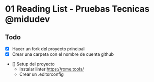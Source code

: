 # 01 Reading List - Pruebas Tecnicas @midudev

## Todo

- [x] Hacer un fork del proyecto principal
- [x] Crear una carpeta con el nombre de cuenta github
- [] Setup del proyecto
  - Instalar linter https://rome.tools/
  - Crear un .editorconfig
